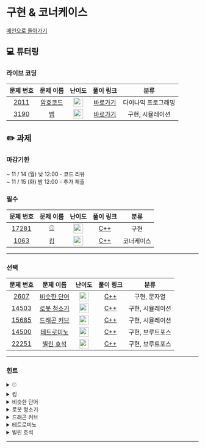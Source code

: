 # 구현 & 코너케이스

[메인으로 돌아가기](https://github.com/Altu-Bitu-3/Notice)

## 💻 튜터링

### 라이브 코딩

|문제 번호|문제 이름|난이도|풀이 링크|분류|
| :-----: | :-----: | :-----: | :-----: | :-----: |
|<a href="https://www.acmicpc.net/problem/2011" target="_blank">2011</a>|<a href="https://www.acmicpc.net/problem/2011" target="_blank">암호코드</a>|<img height="25px" width="25px" src="https://static.solved.ac/tier_small/11.svg"/>|[바로가기](https://github.com/Altu-Bitu-3/Notice/blob/main/11%EC%9B%94%2008%EC%9D%BC%20-%20%EA%B5%AC%ED%98%84%20%26%20%EC%BD%94%EB%84%88%EC%BC%80%EC%9D%B4%EC%8A%A4/%EB%9D%BC%EC%9D%B4%EB%B8%8C%20%EC%BD%94%EB%94%A9/2011.cpp)|다이나믹 프로그래밍|
|<a href="https://www.acmicpc.net/problem/3190" target="_blank">3190</a>|<a href="https://www.acmicpc.net/problem/3190" target="_blank">뱀</a>|<img height="25px" width="25px" src="https://static.solved.ac/tier_small/12.svg"/>|[바로가기](https://github.com/Altu-Bitu-3/Notice/blob/main/11%EC%9B%94%2008%EC%9D%BC%20-%20%EA%B5%AC%ED%98%84%20%26%20%EC%BD%94%EB%84%88%EC%BC%80%EC%9D%B4%EC%8A%A4/%EB%9D%BC%EC%9D%B4%EB%B8%8C%20%EC%BD%94%EB%94%A9/3190.cpp)|구현, 시뮬레이션|

## ✏️ 과제
### 마감기한
~ 11 / 14 (월) 낮 12:00 - 코드 리뷰 </br>
~ 11 / 15 (화) 밤 12:00 - 추가 제출 </br>

### 필수

|문제 번호|문제 이름|난이도|풀이 링크|분류|
| :-----: | :-----: | :-----: | :-----: | :-----: |
|<a href="https://www.acmicpc.net/problem/17281" target="_blank">17281</a>|<a href="https://www.acmicpc.net/problem/17281" target="_blank">⚾</a>|<img height="25px" width="25px" src="https://static.solved.ac/tier_small/12.svg"/>|[C++]()|구현|
|<a href="https://www.acmicpc.net/problem/1063" target="_blank">1063</a>|<a href="https://www.acmicpc.net/problem/1063" target="_blank">킹</a>|<img height="25px" width="25px" src="https://static.solved.ac/tier_small/8.svg"/>|[C++]()|코너케이스|

---


### 선택

|문제 번호|문제 이름|난이도|풀이 링크|분류|
| :-----: | :-----: | :-----: | :-----: | :-----: |
|<a href="https://www.acmicpc.net/problem/2607" target="_blank">2607</a>|<a href="https://www.acmicpc.net/problem/2607" target="_blank">비슷한 단어</a>|<img height="25px" width="25px" src="https://static.solved.ac/tier_small/8.svg"/>|[C++]()|구현, 문자열|
|<a href="https://www.acmicpc.net/problem/14503" target="_blank">14503</a>|<a href="https://www.acmicpc.net/problem/14503" target="_blank">로봇 청소기</a>|<img height="25px" width="25px" src="https://static.solved.ac/tier_small/11.svg"/>|[C++]()|구현, 시뮬레이션|
|<a href="https://www.acmicpc.net/problem/15685" target="_blank">15685</a>|<a href="https://www.acmicpc.net/problem/15685" target="_blank">드래곤 커브</a>|<img height="25px" width="25px" src="https://static.solved.ac/tier_small/12.svg"/>|[C++]()|구현, 시뮬레이션|
|<a href="https://www.acmicpc.net/problem/14500" target="_blank">14500</a>|<a href="https://www.acmicpc.net/problem/14500" target="_blank">테트로미노</a>|<img height="25px" width="25px" src="https://static.solved.ac/tier_small/12.svg"/>|[C++]()|구현, 브루트포스|
|<a href="https://www.acmicpc.net/problem/22251" target="_blank">22251</a>|<a href="https://www.acmicpc.net/problem/22251" target="_blank">빌린 호석</a>|<img height="25px" width="25px" src="https://static.solved.ac/tier_small/11.svg"/>|[C++]()|구현, 브루트포스|

---

### 힌트

<details>
<summary>⚾</summary>
<div markdown="1">
&nbsp;&nbsp;&nbsp;&nbsp;입력이 그렇게 크지 않네요! 모든 경우의 수를 다 해보면 될 것 같아요. 3아웃이 되면 아웃 카운트와 출루한 주자들이 모두 리셋되고 새로운 이닝이 시작된다는 규칙을 잘 기억해주세요!
</div>
</details>

<details>
<summary>킹</summary>
<div markdown="1">
&nbsp;&nbsp;&nbsp;&nbsp;돌과 같은 위치가 될 경우, 돌도 옮겨야 해요. 무조건 쌍으로 킹과 돌을 옮기는 것이 아닌 것을 주의하세요!
</div>
</details>

<details>
<summary>비슷한 단어</summary>
<div markdown="1">
&nbsp;&nbsp;&nbsp;&nbsp;단어가 일치하는지 확인하는 게 아니라 구성을 비교해야 해요. 꽤 자주 말한 것 같지만, 알파벳은 겨우 26개입니다! 문자를 빼거나 더하거나, 바꿀 수 있네요. 두 단어에서 서로 다른 문자의 개수에 집중해볼까요?
</div>
</details>

<details>
<summary>로봇 청소기</summary>
<div markdown="1">
&nbsp;&nbsp;&nbsp;&nbsp;문제의 조건을 정확하게 이해하는 것이 중요해요. 애매한 부분이 생겼다면 <a href="https://www.acmicpc.net/board/view/96605" target="_blank">링크</a>를 참고해볼까요?
</div>
</details>

<details>
<summary>드래곤 커브</summary>
<div markdown="1">
&nbsp;&nbsp;&nbsp;&nbsp;문자열들을 문제의 조건대로 정렬하기 위해서 compare함수를 직접 만들어봅시다! 문자열의 문자가 숫자인지 알파벳인지는 어떻게 파악할 수 있을까요? 사람들이 이미 방법을 만들어 놨을지도 몰라요!
</div>
</details>

<details>
<summary>테트로미노</summary>
<div markdown="1">
&nbsp;&nbsp;&nbsp;&nbsp;모든 모양을 하나하나 해보기에는 경우의 수가 너무 많아요. 각 블럭들이 만들어지는 과정을 생각해볼까요? 보라색 블럭을 제외하고 공통점이 보이네요!
</div>
</details>

<details>
<summary>빌린 호석</summary>
<div markdown="1">
&nbsp;&nbsp;&nbsp;&nbsp;LED는 켜진 상태 꺼진 상태 2가지 상태 밖에 없네요! 컴퓨터는 비트연산을 가장 빠르게 처리할 수 있어요!
</div>
</details>

---
